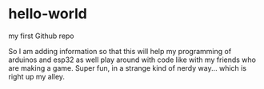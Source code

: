 # hello-world
my first Github repo

So I am adding information so that this will help my programming of arduinos and esp32 as well play around with code like with my friends who are making a game.
Super fun, in a strange kind of nerdy way... which is right up my alley.
